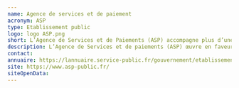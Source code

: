 ```yaml
---
name: Agence de services et de paiement
acronym: ASP
type: Etablissement public
logo: logo ASP.png
short: L’Agence de Services et de Paiements (ASP) accompagne plus d’une centaine de décideurs publics dans la mise en place de leurs politiques publiques (ministères, établissements publics, Régions, Départements).
description: L’Agence de Services et de paiements (ASP) œuvre en faveur de plusieurs millions de bénéficiaires dans la France entière pour soutenir l’économie, la compétitivité, le développement durable…mais aussi pour accompagner les plus fragiles.
contact:
annuaire: https://lannuaire.service-public.fr/gouvernement/etablissement-public_170766
site: https://www.asp-public.fr/
siteOpenData:
---
```

